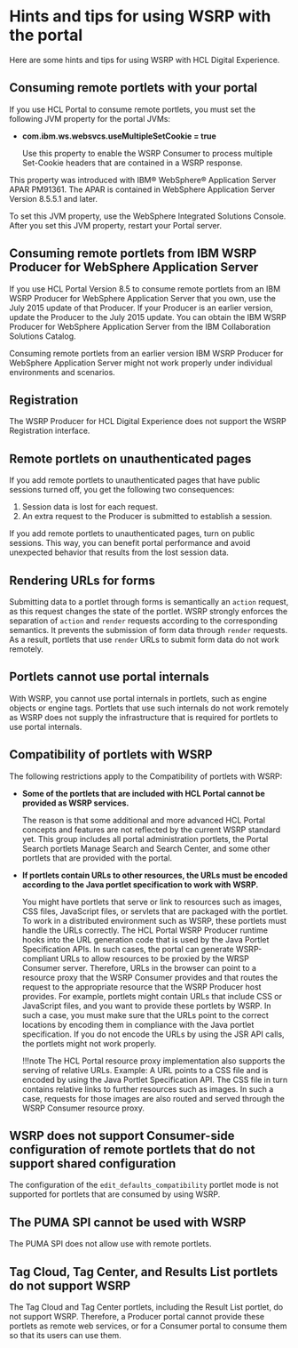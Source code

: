 # Hints and tips for using WSRP with the portal

Here are some hints and tips for using WSRP with HCL Digital Experience.

## Consuming remote portlets with your portal

If you use HCL Portal to consume remote portlets, you must set the following JVM property for the portal JVMs:

-   **com.ibm.ws.websvcs.useMultipleSetCookie = true**

    Use this property to enable the WSRP Consumer to process multiple Set-Cookie headers that are contained in a WSRP response.


This property was introduced with IBM® WebSphere® Application Server APAR PM91361. The APAR is contained in WebSphere Application Server Version 8.5.5.1 and later.

To set this JVM property, use the WebSphere Integrated Solutions Console. After you set this JVM property, restart your Portal server.

## Consuming remote portlets from IBM WSRP Producer for WebSphere Application Server

If you use HCL Portal Version 8.5 to consume remote portlets from an IBM WSRP Producer for WebSphere Application Server that you own, use the July 2015 update of that Producer. If your Producer is an earlier version, update the Producer to the July 2015 update. You can obtain the IBM WSRP Producer for WebSphere Application Server from the IBM Collaboration Solutions Catalog.

Consuming remote portlets from an earlier version IBM WSRP Producer for WebSphere Application Server might not work properly under individual environments and scenarios.

## Registration

The WSRP Producer for HCL Digital Experience does not support the WSRP Registration interface.

## Remote portlets on unauthenticated pages

If you add remote portlets to unauthenticated pages that have public sessions turned off, you get the following two consequences:

1.  Session data is lost for each request.
2.  An extra request to the Producer is submitted to establish a session.

If you add remote portlets to unauthenticated pages, turn on public sessions. This way, you can benefit portal performance and avoid unexpected behavior that results from the lost session data.

## Rendering URLs for forms

Submitting data to a portlet through forms is semantically an `action` request, as this request changes the state of the portlet. WSRP strongly enforces the separation of `action` and `render` requests according to the corresponding semantics. It prevents the submission of form data through `render` requests. As a result, portlets that use `render` URLs to submit form data do not work remotely.

## Portlets cannot use portal internals

With WSRP, you cannot use portal internals in portlets, such as engine objects or engine tags. Portlets that use such internals do not work remotely as WSRP does not supply the infrastructure that is required for portlets to use portal internals.

## Compatibility of portlets with WSRP

The following restrictions apply to the Compatibility of portlets with WSRP:

-   **Some of the portlets that are included with HCL Portal cannot be provided as WSRP services.**

    The reason is that some additional and more advanced HCL Portal concepts and features are not reflected by the current WSRP standard yet. This group includes all portal administration portlets, the Portal Search portlets Manage Search and Search Center, and some other portlets that are provided with the portal.

-   **If portlets contain URLs to other resources, the URLs must be encoded according to the Java portlet specification to work with WSRP.**

    You might have portlets that serve or link to resources such as images, CSS files, JavaScript files, or servlets that are packaged with the portlet. To work in a distributed environment such as WSRP, these portlets must handle the URLs correctly. The HCL Portal WSRP Producer runtime hooks into the URL generation code that is used by the Java Portlet Specification APIs. In such cases, the portal can generate WSRP-compliant URLs to allow resources to be proxied by the WRSP Consumer server. Therefore, URLs in the browser can point to a resource proxy that the WSRP Consumer provides and that routes the request to the appropriate resource that the WSRP Producer host provides. For example, portlets might contain URLs that include CSS or JavaScript files, and you want to provide these portlets by WSRP. In such a case, you must make sure that the URLs point to the correct locations by encoding them in compliance with the Java portlet specification. If you do not encode the URLs by using the JSR API calls, the portlets might not work properly.

    !!!note
        The HCL Portal resource proxy implementation also supports the serving of relative URLs. Example: A URL points to a CSS file and is encoded by using the Java Portlet Specification API. The CSS file in turn contains relative links to further resources such as images. In such a case, requests for those images are also routed and served through the WSRP Consumer resource proxy.


## WSRP does not support Consumer-side configuration of remote portlets that do not support shared configuration

The configuration of the `edit_defaults_compatibility` portlet mode is not supported for portlets that are consumed by using WSRP.

## The PUMA SPI cannot be used with WSRP

The PUMA SPI does not allow use with remote portlets.

## Tag Cloud, Tag Center, and Results List portlets do not support WSRP

The Tag Cloud and Tag Center portlets, including the Result List portlet, do not support WSRP. Therefore, a Producer portal cannot provide these portlets as remote web services, or for a Consumer portal to consume them so that its users can use them.


